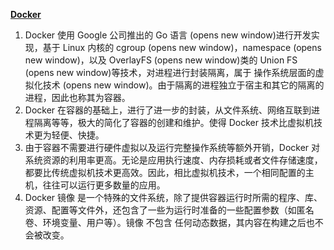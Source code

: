 **[Docker](https://vuepress.mirror.docker-practice.com/introduction/what/)**

1. Docker 使用 Google 公司推出的 Go 语言 (opens new window)进行开发实现，基于 Linux 内核的 cgroup (opens new window)，namespace (opens new window)，以及 OverlayFS (opens new window)类的 Union FS (opens new window)等技术，对进程进行封装隔离，属于 操作系统层面的虚拟化技术 (opens new window)。由于隔离的进程独立于宿主和其它的隔离的进程，因此也称其为容器。
2. Docker 在容器的基础上，进行了进一步的封装，从文件系统、网络互联到进程隔离等等，极大的简化了容器的创建和维护。使得 Docker 技术比虚拟机技术更为轻便、快捷。
3. 由于容器不需要进行硬件虚拟以及运行完整操作系统等额外开销，Docker 对系统资源的利用率更高。无论是应用执行速度、内存损耗或者文件存储速度，都要比传统虚拟机技术更高效。因此，相比虚拟机技术，一个相同配置的主机，往往可以运行更多数量的应用。
4. Docker 镜像 是一个特殊的文件系统，除了提供容器运行时所需的程序、库、资源、配置等文件外，还包含了一些为运行时准备的一些配置参数（如匿名卷、环境变量、用户等）。镜像 不包含 任何动态数据，其内容在构建之后也不会被改变。